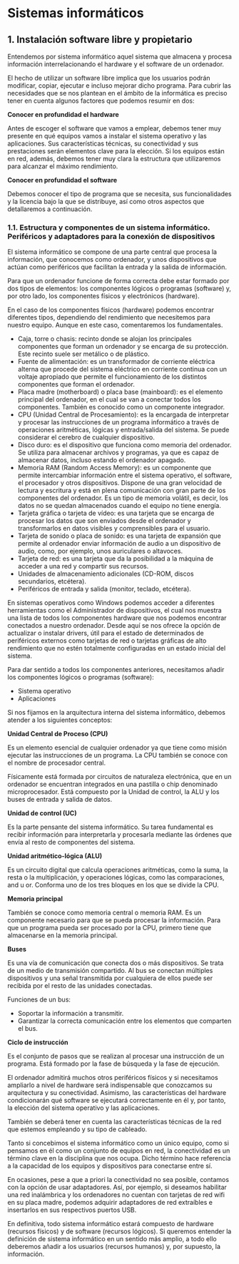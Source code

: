 # Sistemas informáticos

## 1. Instalación software libre y propietario

Entendemos por sistema informático aquel sistema que almacena y procesa información interrelacionando el hardware y el software de un ordenador.

El hecho de utilizar un software libre implica que los usuarios podrán modificar, copiar, ejecutar e incluso mejorar dicho programa. Para cubrir las necesidades que se nos plantean en el ámbito de la informática es preciso tener en cuenta algunos factores que podemos resumir en dos:

**Conocer en profundidad el hardware**

Antes de escoger el software que vamos a emplear, debemos tener muy presente en qué equipos vamos a instalar el sistema operativo y las aplicaciones. Sus características técnicas, su conectividad y sus prestaciones serán elementos clave para la elección. Si los equipos están en red, además, debemos tener muy clara la estructura que utilizaremos para alcanzar el máximo rendimiento.

**Conocer en profundidad el software**

Debemos conocer el tipo de programa que se necesita, sus funcionalidades y la licencia bajo la que se distribuye, así como otros aspectos que detallaremos a continuación.

### 1.1. Estructura y componentes de un sistema informático. Periféricos y adaptadores para la conexión de dispositivos

El sistema informático se compone de una parte central que procesa la información, que conocemos como ordenador, y unos dispositivos que actúan como periféricos que facilitan la entrada y la salida de información.

Para que un ordenador funcione de forma correcta debe estar formado por dos tipos de elementos: los componentes lógicos o programas (software) y, por otro lado, los componentes físicos y electrónicos (hardware).

En el caso de los componentes físicos (hardware) podemos encontrar diferentes tipos, dependiendo del rendimiento que necesitemos para nuestro equipo. Aunque en este caso, comentaremos los fundamentales.

- Caja, torre o chasis: recinto donde se alojan los principales componentes que forman un ordenador y se encarga de su protección. Este recinto suele ser metálico o de plástico.
- Fuente de alimentación: es un transformador de corriente eléctrica alterna que procede del sistema eléctrico en corriente continua con un voltaje apropiado que permite el funcionamiento de los distintos componentes que forman el ordenador.
- Placa madre (motherboard) o placa base (mainboard): es el elemento principal del ordenador, en el cual se van a conectar todos los componentes. También es conocido como un componente integrador.
- CPU (Unidad Central de Procesamiento): es la encargada de interpretar y procesar las instrucciones de un programa informático a través de operaciones aritméticas, lógicas y entrada/salida del sistema. Se puede considerar el cerebro de cualquier dispositivo.
- Disco duro: es el dispositivo que funciona como memoria del ordenador. Se utiliza para almacenar archivos y programas, ya que es capaz de almacenar datos, incluso estando el ordenador apagado.
- Memoria RAM (Random Access Memory): es un componente que permite intercambiar información entre el sistema operativo, el software, el procesador y otros dispositivos. Dispone de una gran velocidad de lectura y escritura y está en plena comunicación con gran parte de los componentes del ordenador. Es un tipo de memoria volátil, es decir, los datos no se quedan almacenados cuando el equipo no tiene energía.
- Tarjeta gráfica o tarjeta de vídeo: es una tarjeta que se encarga de procesar los datos que son enviados desde el ordenador y transformarlos en datos visibles y comprensibles para el usuario.
- Tarjeta de sonido o placa de sonido: es una tarjeta de expansión que permite al ordenador enviar información de audio a un dispositivo de audio, como, por ejemplo, unos auriculares o altavoces.
- Tarjeta de red: es una tarjeta que da la posibilidad a la máquina de acceder a una red y compartir sus recursos.
- Unidades de almacenamiento adicionales (CD-ROM, discos secundarios, etcétera).
- Periféricos de entrada y salida (monitor, teclado, etcétera).

En sistemas operativos como Windows podemos acceder a diferentes herramientas como el Administrador de dispositivos, el cual nos muestra una lista de todos los componentes hardware que nos podemos encontrar conectados a nuestro ordenador. Desde aquí se nos ofrece la opción de actualizar o instalar drivers, útil para el estado de determinados de periféricos externos como tarjetas de red o tarjetas gráficas de alto rendimiento que no estén totalmente configuradas en un estado inicial del sistema.

Para dar sentido a todos los componentes anteriores, necesitamos añadir los componentes lógicos o programas (software):
- Sistema operativo
- Aplicaciones

Si nos fijamos en la arquitectura interna del sistema informático, debemos atender a los siguientes conceptos:

**Unidad Central de Proceso (CPU)**

Es un elemento esencial de cualquier ordenador ya que tiene como misión ejecutar las instrucciones de un programa. La CPU también se conoce con el nombre de procesador central.

Físicamente está formada por circuitos de naturaleza electrónica, que en un ordenador se encuentran integrados en una pastilla o chip denominado microprocesador. Está compuesto por la Unidad de control, la ALU y los buses de entrada y salida de datos.

**Unidad de control (UC)**

Es la parte pensante del sistema informático. Su tarea fundamental es recibir información para interpretarla y procesarla mediante las órdenes que envía al resto de componentes del sistema.

**Unidad aritmético-lógica (ALU)**

Es un circuito digital que calcula operaciones aritméticas, como la suma, la resta o la multiplicación, y operaciones lógicas, como las comparaciones, and u or. Conforma uno de los tres bloques en los que se divide la CPU.

**Memoria principal**

También se conoce como memoria central o memoria RAM. Es un componente necesario para que se pueda procesar la información. Para que un programa pueda ser procesado por la CPU, primero tiene que almacenarse en la memoria principal.

**Buses**

Es una vía de comunicación que conecta dos o más dispositivos. Se trata de un medio de transmisión compartido. Al bus se conectan múltiples dispositivos y una señal transmitida por cualquiera de ellos puede ser recibida por el resto de las unidades conectadas.

Funciones de un bus:

- Soportar la información a transmitir.
- Garantizar la correcta comunicación entre los elementos que comparten el bus.

**Ciclo de instrucción**

Es el conjunto de pasos que se realizan al procesar una instrucción de un programa. Está formado por la fase de búsqueda y la fase de ejecución.

El ordenador admitirá muchos otros periféricos físicos y si necesitamos ampliarlo a nivel de hardware será indispensable que conozcamos su arquitectura y su conectividad. Asimismo, las características del hardware condicionarán qué software se ejecutará correctamente en él y, por tanto, la elección del sistema operativo y las aplicaciones.

También se deberá tener en cuenta las características técnicas de la red que estemos empleando y su tipo de cableado.

Tanto si concebimos el sistema informático como un único equipo, como si pensamos en él como un conjunto de equipos en red, la conectividad es un término clave en la disciplina que nos ocupa. Dicho término hace referencia a la capacidad de los equipos y dispositivos para conectarse entre sí.

En ocasiones, pese a que a priori la conectividad no sea posible, contamos con la opción de usar adaptadores. Así, por ejemplo, si deseamos habilitar una red inalámbrica y los ordenadores no cuentan con tarjetas de red wifi en su placa madre, podemos adquirir adaptadores de red extraíbles e insertarlos en sus respectivos puertos USB.

En definitiva, todo sistema informático estará compuesto de hardware (recursos físicos) y de software (recursos lógicos). Si queremos entender la definición de sistema informático en un sentido más amplio, a todo ello deberemos añadir a los usuarios (recursos humanos) y, por supuesto, la información.
